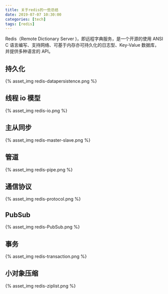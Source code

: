 ```yaml
---
title: 关于redis的一些总结
date: 2019-07-07 10:30:00
categories: [tech]
tags: [redis]
---
```


Redis（Remote Dictionary Server )，即远程字典服务，是一个开源的使用 ANSI C 语言编写、支持网络、可基于内存亦可持久化的日志型、Key-Value 数据库，并提供多种语言的 API。

<escape><!-- more --></escape>

## 持久化

{% asset_img redis-datapersistence.png %}

## 线程 io 模型

{% asset_img redis-io.png %}

## 主从同步

{% asset_img redis-master-slave.png %}

## 管道

{% asset_img redis-pipe.png %}

## 通信协议

{% asset_img redis-protocol.png %}

## PubSub

{% asset_img redis-PubSub.png %}

## 事务

{% asset_img redis-transaction.png %}

## 小对象压缩

{% asset_img redis-ziplist.png %}
